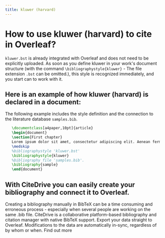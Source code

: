 ```yaml
---
title: kluwer (harvard)
---
```


# How to use kluwer (harvard) to cite in Overleaf? 
`kluwer.bst` is already integrated with Overleaf and does not need to be explicitly uploaded. As soon as you define kluwer in your work's document structure (with the command `\bibliographystyle{kluwer}` - The file extension `.bst` can be omitted.), this style is recognized immediately, and you start can to work with it.

## Here is an example of how kluwer (harvard) is declared in a document:
The following example includes the style definition and the connection to the literature database `samples.bib`.
```tex
   \documentclass[a4paper,10pt]{article}
   \begin{document}
   \section{First chapter}
   Lorem ipsum dolor sit amet, consectetur adipiscing elit. Aenean fermentum justo massa, ut maximus mauris sodales et. Aenean vel elit a erat rhoncus pharetra.
   \medskip
   %bibliographystyle 'kluwer.bst'
   \bibliographystyle{kluwer}
   %bibliography file 'samples.bib'.
   \bibliography{sample}
   \end{document}
```

## With CiteDrive you can easily create your bibliography and connect it to Overleaf. 
Creating a bibliography manually in BibTeX can be a time consuming and erroneous process - especially when several people are working on the same .bib file. CiteDrive is a collaborative platform-based bibliography and citation manager with native BibTeX support. Export your data straight to Overleaf. Modifications to the data are automatically in-sync, regardless of by whom or when. Find out more